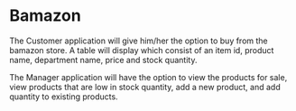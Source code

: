 # Bamazon

The Customer application will give him/her the option to buy from the bamazon store. A table will display which consist of an item id, product name, department name, price and stock quantity.

The Manager application will have the option to view the products for sale, view products that are low in stock quantity, add a new product, and add quantity to existing products.
